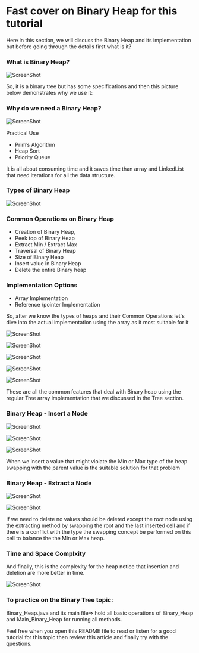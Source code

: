 # Fast cover on Binary Heap for this tutorial

Here in this section, we will discuss the Binary Heap and its implementation but before going through the details first what is it?

### What is Binary Heap?

![ScreenShot](https://github.com/7amo10/Complete-Data-Structures-and-Algorithms-tutorial/blob/main/11.Binary_Heap/assests/1.What.png)

So, it is a binary tree but has some specifications and then this picture below demonstrates why we use it:

### Why do we need a Binary Heap?

![ScreenShot](https://github.com/7amo10/Complete-Data-Structures-and-Algorithms-tutorial/blob/main/11.Binary_Heap/assests/2.Why.png)

Practical Use

- Prim’s Algorithm
- Heap Sort
- Priority Queue

It is all about consuming time and it saves time than array and LinkedList that need iterations for all the data structure.

### Types of Binary Heap

![ScreenShot](https://github.com/7amo10/Complete-Data-Structures-and-Algorithms-tutorial/blob/main/11.Binary_Heap/assests/3.Type.png)

### Common Operations on Binary Heap

- Creation of Binary Heap,
- Peek top of Binary Heap
- Extract Min / Extract Max
- Traversal of Binary Heap
- Size of Binary Heap
- Insert value in Binary Heap
- Delete the entire Binary heap

### Implementation Options

- Array Implementation
- Reference /pointer Implementation

So, after we know the types of heaps and their Common Operations let's dive into the actual implementation using the array as it most suitable for it

![ScreenShot](https://github.com/7amo10/Complete-Data-Structures-and-Algorithms-tutorial/blob/main/11.Binary_Heap/assests/4.Features.png)

![ScreenShot](https://github.com/7amo10/Complete-Data-Structures-and-Algorithms-tutorial/blob/main/11.Binary_Heap/assests/5.1.Create.png)

![ScreenShot](https://github.com/7amo10/Complete-Data-Structures-and-Algorithms-tutorial/blob/main/11.Binary_Heap/assests/5.2.Peek.png)

![ScreenShot](https://github.com/7amo10/Complete-Data-Structures-and-Algorithms-tutorial/blob/main/11.Binary_Heap/assests/5.3.Size.png)

![ScreenShot](https://github.com/7amo10/Complete-Data-Structures-and-Algorithms-tutorial/blob/main/11.Binary_Heap/assests/5.4.LevelOrder.png)

These are all the common features that deal with Binary heap using the regular Tree array implementation that we discussed in the Tree section.

### Binary Heap - Insert a Node

![ScreenShot](https://github.com/7amo10/Complete-Data-Structures-and-Algorithms-tutorial/blob/main/11.Binary_Heap/assests/6.1.Insert.png)

![ScreenShot](https://github.com/7amo10/Complete-Data-Structures-and-Algorithms-tutorial/blob/main/11.Binary_Heap/assests/6.2.Insert.png)

![ScreenShot](https://github.com/7amo10/Complete-Data-Structures-and-Algorithms-tutorial/blob/main/11.Binary_Heap/assests/6.3.Insert.png)

When we insert a value that might violate the Min or Max type of the heap swapping with the parent value is the suitable solution for that problem

### Binary Heap - Extract a Node

![ScreenShot](https://github.com/7amo10/Complete-Data-Structures-and-Algorithms-tutorial/blob/main/11.Binary_Heap/assests/7.1.Extract.png)

![ScreenShot](https://github.com/7amo10/Complete-Data-Structures-and-Algorithms-tutorial/blob/main/11.Binary_Heap/assests/7.2.Extract.png)

If we need to delete no values should be deleted except the root node using the extracting method by swapping the root and the last inserted cell
and if there is a conflict with the type the swapping concept be performed on this cell to balance the the Min or Max heap.

### Time and Space Complxity

And finally, this is the complexity for the heap notice that insertion and deletion are more better in time.

![ScreenShot](https://github.com/7amo10/Complete-Data-Structures-and-Algorithms-tutorial/blob/main/11.Binary_Heap/assests/8.Complexity.png)

### To practice on the Binary Tree topic:

Binary_Heap.java and its main file=> hold all basic operations of Binary_Heap and Main_Binary_Heap for running all methods.

Feel free when you open this README file to read or listen for a good tutorial for this topic then review this article and finally try with the questions.
